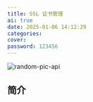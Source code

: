 ```yaml
---
title: SSL 证书管理
ai: true
date: 2025-01-06 14:12:29
categories:
cover:
password: 123456
---
```


<!-- markdownlint-disable-next-line MD033 -->
<meta name="referrer" content="no-referrer"/>

![random-pic-api](https://cover.dong4j.ink:1024)

## 简介

<!-- 
https://eff-certbot.readthedocs.io/en/stable/using.html#certbot-commands
https://juejin.cn/post/7205839782381928508
https://kuokuo.io/2019/08/05/get-lets-encrypt-cert/

https://github.com/usual2970/certimate
-->
